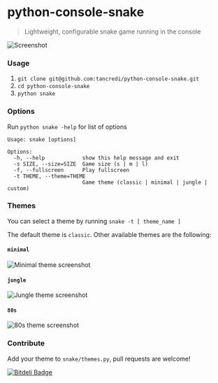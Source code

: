 # python-console-snake

> Lightweight, configurable snake game running in the console

![Screenshot](http://s2.postimg.org/tzpt8rs09/snake.png)

### Usage

1. `git clone git@github.com:tancredi/python-console-snake.git`
2. `cd python-console-snake`
3. `python snake`

### Options

Run `python snake -help` for list of options

```
Usage: snake [options]

Options:
  -h, --help            show this help message and exit
  -s SIZE, --size=SIZE  Game size (s | m | l)
  -f, --fullscreen      Play fullscreen
  -t THEME, --theme=THEME
                        Game theme (classic | minimal | jungle | custom)
```

### Themes

You can select a theme by running `snake -t [ theme_name ]`

The default theme is `classic`. Other available themes are the following:

#### `minimal`

![Minimal theme screenshot](http://s15.postimg.org/9qnoxbauj/snake_minimal.png)

#### `jungle`

![Jungle theme screenshot](http://s9.postimg.org/f37kp89lr/snake_jungle.png)

#### `80s`

![80s theme screenshot](http://s23.postimg.org/k27e601uy/snake80s.jpg)

### Contribute

Add your theme to `snake/themes.py`, pull requests are welcome!


[![Bitdeli Badge](https://d2weczhvl823v0.cloudfront.net/tancredi/python-console-snake/trend.png)](https://bitdeli.com/free "Bitdeli Badge")

